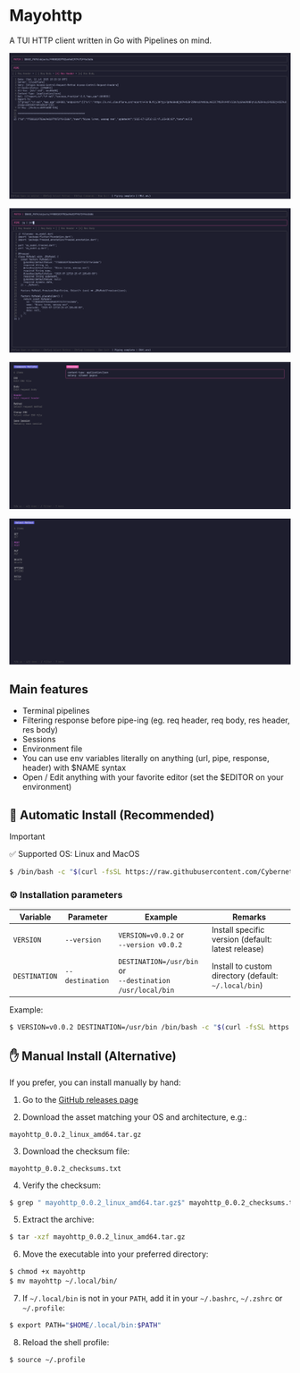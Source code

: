 # Mayohttp

A TUI HTTP client written in Go with Pipelines on mind.

![preview](./readme/preview.png "TUI Preview")

![piping](./readme/pipe_preview.png "Piping Preview")

![command pallete](./readme/command_pallete.png "Command Pallete")

![select method](./readme/select_method.png "Select Method")

## Main features

- Terminal pipelines
- Filtering response before pipe-ing (eg. req header, req body, res header, res body)
- Sessions
- Environment file
- You can use env variables literally on anything (url, pipe, response, header) with $NAME syntax
- Open / Edit anything with your favorite editor (set the $EDITOR on your environment)

## 🚀 Automatic Install (Recommended)
> [!IMPORTANT]  
> ✅ Supported OS: Linux and MacOS

```bash
$ /bin/bash -c "$(curl -fsSL https://raw.githubusercontent.com/Cybernetics354/mayohttp/main/.scripts/install.sh)"
```

### ⚙️ Installation parameters
| Variable      | Parameter       | Example                                                     | Remarks                                               |
|---------------|-----------------|-------------------------------------------------------------|-------------------------------------------------------|
| `VERSION`     | `--version`     | `VERSION=v0.0.2` or<br>`--version v0.0.2`                   | Install specific version (default: latest release)    |
| `DESTINATION` | `--destination` | `DESTINATION=/usr/bin` or<br>`--destination /usr/local/bin` | Install to custom directory (default: `~/.local/bin`) |

Example:
```bash
$ VERSION=v0.0.2 DESTINATION=/usr/bin /bin/bash -c "$(curl -fsSL https://raw.githubusercontent.com/Cybernetics354/mayohttp/main/.scripts/install.sh)"
```

## ✋ Manual Install (Alternative)
If you prefer, you can install manually by hand:

1. Go to the [GitHub releases page](https://github.com/Cybernetics354/mayohttp/releases)

2. Download the asset matching your OS and architecture, e.g.:
```
mayohttp_0.0.2_linux_amd64.tar.gz
```

3. Download the checksum file:
```
mayohttp_0.0.2_checksums.txt
```

4. Verify the checksum:
```bash
$ grep " mayohttp_0.0.2_linux_amd64.tar.gz$" mayohttp_0.0.2_checksums.txt | sha256sum -c -
```

5. Extract the archive:
```bash
$ tar -xzf mayohttp_0.0.2_linux_amd64.tar.gz
```

6. Move the executable into your preferred directory:
```bash
$ chmod +x mayohttp
$ mv mayohttp ~/.local/bin/
```

7. If `~/.local/bin` is not in your `PATH`, add it in your `~/.bashrc`, `~/.zshrc` or `~/.profile`:
```bash
$ export PATH="$HOME/.local/bin:$PATH"
```

8. Reload the shell profile:
```bash
$ source ~/.profile
```
